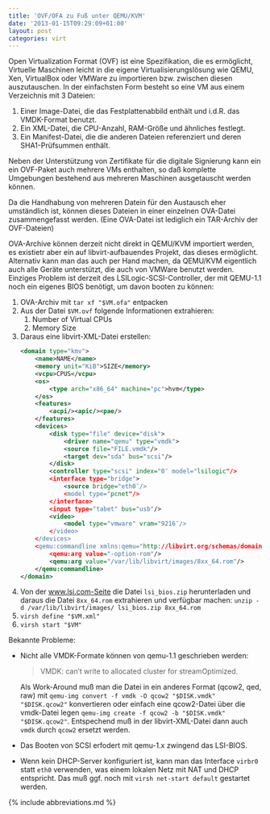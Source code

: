 ```yaml
---
title: 'OVF/OFA zu Fuß unter QEMU/KVM'
date: '2013-01-15T09:29:09+01:00'
layout: post
categories: virt
---
```


Open Virtualization Format (OVF) ist eine Spezifikation, die es ermöglicht, Virtuelle Maschinen leicht in die eigene Virtualisierungslösung wie QEMU, Xen, VirtualBox oder VMWare zu importieren bzw. zwischen diesen auszutauschen.
In der einfachsten Form besteht so eine VM aus einem Verzeichnis mit 3 Dateien:

1. Einer Image-Datei, die das Festplattenabbild enthält und i.d.R. das VMDK-Format benutzt.
2. Ein XML-Datei, die CPU-Anzahl, RAM-Größe und ähnliches festlegt.
3. Ein Manifest-Datei, die die anderen Dateien referenziert und deren SHA1-Prüfsummen enthält.

Neben der Unterstützung von Zertifikate für die digitale Signierung kann ein ein OVF-Paket auch mehrere VMs enthalten, so daß komplette Umgebungen bestehend aus mehreren Maschinen ausgetauscht werden können.

Da die Handhabung von mehreren Datein für den Austausch eher umständlich ist, können dieses Dateien in einer einzelnen OVA-Datei zusammengefasst werden.
(Eine OVA-Datei ist lediglich ein TAR-Archiv der OVF-Dateien)

OVA-Archive können derzeit nicht direkt in QEMU/KVM importiert werden, es existietr aber ein auf libvirt-aufbauendes Projekt, das dieses ermöglicht.
Alternativ kann man das auch per Hand machen, da QEMU/KVM eigentlich auch alle Geräte unterstützt, die auch von VMWare benutzt werden.
Einziges Problem ist derzeit des LSILogic-SCSI-Controller, der mit QEMU-1.1 noch ein eigenes BIOS benötigt, um davon booten zu können:

1. OVA-Archiv mit `tar xf "$VM.ofa"` entpacken
2. Aus der Datei `$VM.ovf` folgende Informationen extrahieren:
    1. Number of Virtual CPUs
    2. Memory Size
3. Daraus eine libvirt-XML-Datei erstellen:
    ```xml
    <domain type="kmv">
        <name>NAME</name>
        <memory unit="KiB">SIZE</memory>
        <vcpu>CPUS</vcpu>
        <os>
            <type arch="x86_64" machine="pc">hvm</type>
        </os>
        <features>
            <acpi/><apic/><pae/>
        </features>
        <devices>
            <disk type="file" device="disk">
                <driver name="qemu" type="vmdk">
                <source file="FILE.vmdk"/>
                <target dev="sda" bus="scsi"/>
            </disk>
            <controller type="scsi" index="0″ model="lsilogic"/>
            <interface type="bridge">
                <source bridge="eth0″/>
                <model type="pcnet"/>
            </interface>
            <input type="tabet" bus="usb"/>
            <video>
                <model type="vmware" vram="9216″/>
            </video>
        </devices>
        <qemu:commandline xmlns:qemu="http://libvirt.org/schemas/domain/qemu/1.0">
            <qemu:arg value="-option-rom"/>
            <qemu:arg value="/var/lib/libvirt/images/8xx_64.rom"/>
        </qemu:commandline>
    </domain>
    ```
4. Von der www.lsi.com-Seite die Datei `lsi_bios.zip` herunterladen und daraus die Datei `8xx_64.rom` extrahieren und verfügbar machen:
    `unzip -d /var/lib/libvirt/images/ lsi_bios.zip 8xx_64.rom`
5. `virsh define "$VM.xml"`
6. `virsh start "$VM"`

Bekannte Probleme:

- Nicht alle VMDK-Formate können von qemu-1.1 geschrieben werden:
  > VMDK: can’t write to allocated cluster for streamOptimized.

  Als Work-Around muß man die Datei in ein anderes Format (qcow2, qed, raw) mit `qemu-img convert -f vmdk -O qcow2 "$DISK.vmdk" "$DISK.qcow2"` konvertieren oder einfach eine qcow2-Datei über die vmdk-Datei legen `qemu-img create -f qcow2 -b "$DISK.vmdk" "$DISK.qcow2"`.
  Entspechend muß in der libvirt-XML-Datei dann auch `vmdk` durch `qcow2` ersetzt werden.
- Das Booten von SCSI erfodert mit qemu-1.x zwingend das LSI-BIOS.
- Wenn kein DHCP-Server konfiguriert ist, kann man das Interface `virbr0` statt `eth0` verwenden, was einem lokalen Netz mit NAT und DHCP entspricht.
  Das muß ggf. noch mit `virsh net-start default` gestartet werden.

{% include abbreviations.md %}
